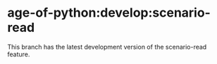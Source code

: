 age-of-python:develop:scenario-read
===================================

This branch has the latest development version of the scenario-read feature. 